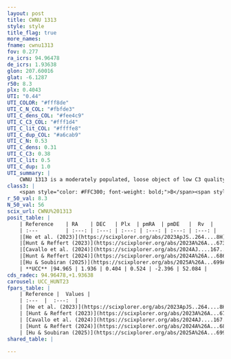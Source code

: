 ```yaml
---
layout: post
title: CWNU 1313
style: style
title_flag: true
more_names: 
fname: cwnu1313
fov: 0.277
ra_icrs: 94.96478
de_icrs: 1.93638
glon: 207.60016
glat: -6.1287
r50: 8.3
plx: 0.4043
UTI: "0.44"
UTI_COLOR: "#fff8de"
UTI_C_N_COL: "#fbfde3"
UTI_C_dens_COL: "#fee4c9"
UTI_C_C3_COL: "#fff1d4"
UTI_C_lit_COL: "#ffffe8"
UTI_C_dup_COL: "#a6cab9"
UTI_C_N: 0.53
UTI_C_dens: 0.31
UTI_C_C3: 0.38
UTI_C_lit: 0.5
UTI_C_dup: 1.0
UTI_summary: |
    CWNU 1313 is a moderately populated, loose object of low C3 quality. It was recently reported but it is moderately studied in the literature.
class3: |
    <span style="color: #FFC300; font-weight: bold;">B</span><span style="color: red; font-weight: bold;">C</span>
r_50_val: 8.3
N_50_val: 56
scix_url: CWNU%201313
posit_table: |
    | Reference    | RA    | DEC   | Plx  | pmRA  | pmDE   |  Rv  |
    | :---         | :---: | :---: | :---: | :---: | :---: | :---: |
    |[He et al. (2023)](https://scixplorer.org/abs/2023ApJS..264....8H) | 94.969 | 1.917 | 0.418 | 0.522 | -2.423 | 52.08 |
    |[Hunt & Reffert (2023)](https://scixplorer.org/abs/2023A%26A...673A.114H) | 94.997 | 1.923 | 0.394 | 0.508 | -2.371 | 39.241 |
    |[Cavallo et al. (2024)](https://scixplorer.org/abs/2024AJ....167...12C) | 94.91 | 1.924 | 0.393 | -- | -- | -- |
    |[Hunt & Reffert (2024)](https://scixplorer.org/abs/2024A%26A...686A..42H) | 94.997 | 1.923 | 0.394 | 0.508 | -2.371 | 39.241 |
    |[Hu & Soubiran (2025)](https://scixplorer.org/abs/2025A%26A...699A.246H) | 94.91 | 1.924 | -- | -- | -- | -- |
    | **UCC** |94.965 | 1.936 | 0.404 | 0.524 | -2.396 | 52.084 | 
cds_radec: 94.96478,+1.93638
carousel: UCC_HUNT23
fpars_table: |
    | Reference |  Values |
    | :---  |  :---:  |
    | [He et al. (2023)](https://scixplorer.org/abs/2023ApJS..264....8H) | `A0=1.5, m-M=11.8, logAge=8.9` |
    | [Hunt & Reffert (2023)](https://scixplorer.org/abs/2023A%26A...673A.114H) | `AV50=1.177, diffAV50=0.91, MOD50=11.769, logAge50=8.689` |
    | [Cavallo et al. (2024)](https://scixplorer.org/abs/2024AJ....167...12C) | `AV50=1.35, dMod50=11.84, logAge50=8.8, [Fe/H]50=0.14` |
    | [Hunt & Reffert (2024)](https://scixplorer.org/abs/2024A%26A...686A..42H) | `MassJ=141.776` |
    | [Hu & Soubiran (2025)](https://scixplorer.org/abs/2025A%26A...699A.246H) | `MA22=-0.19, MA23f=-0.31, MZ23=-0.23, MK24=-0.21, MF24=-0.21` |
shared_table: |
    
---
```

